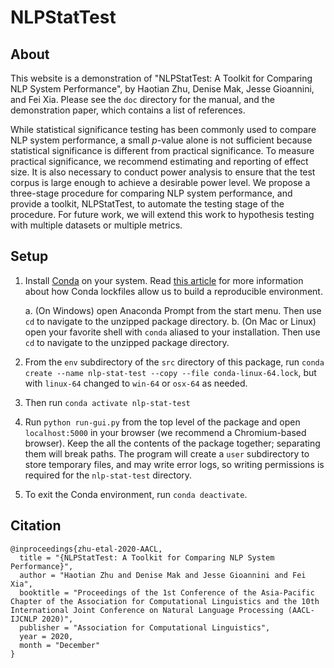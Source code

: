 # NLPStatTest

## About

This website is a demonstration of "NLPStatTest: A Toolkit for Comparing NLP System Performance", by Haotian Zhu, Denise Mak, Jesse Gioannini, and Fei Xia. Please see the `doc` directory for the manual, and the demonstration paper, which contains a list of references.

While statistical significance testing has been commonly used to compare NLP system performance, a small *p*-value alone is not sufficient because statistical significance is different from practical significance. To measure practical significance, we recommend estimating and reporting of effect size. It is also necessary to conduct power analysis to ensure that the test corpus is large enough to achieve a desirable power level. We propose a three-stage procedure for comparing NLP system performance, and provide a toolkit, NLPStatTest, to automate the testing stage of the procedure. For future work, we will extend this work to hypothesis testing with multiple datasets or multiple metrics.

## Setup

1. Install [Conda](https://www.anaconda.com/products/individual) on your system. Read [this article](https://pythonspeed.com/articles/conda-dependency-management/) for more information about how Conda lockfiles allow us to build a reproducible environment.

	a. (On Windows) open Anaconda Prompt from the start menu. Then use `cd` to navigate to the unzipped package directory.
	b. (On Mac or Linux) open your favorite shell with `conda` aliased to your installation. Then use `cd` to navigate to the unzipped package directory.

2. From the `env` subdirectory of the `src` directory of this package, run `conda create --name nlp-stat-test --copy --file conda-linux-64.lock`, but with `linux-64` changed to `win-64` or `osx-64` as needed. 

3. Then run `conda activate nlp-stat-test`

4. Run `python run-gui.py` from the top level of the package and open `localhost:5000` in your browser (we recommend a Chromium-based browser). Keep the all the contents of the package together; separating them will break paths. The program will create a `user` subdirectory to store temporary files, and may write error logs, so writing permissions is required for the `nlp-stat-test` directory.

5. To exit the Conda environment, run `conda deactivate`.

## Citation
```
@inproceedings{zhu-etal-2020-AACL,
  title = "{NLPStatTest: A Toolkit for Comparing NLP System Performance}",
  author = "Haotian Zhu and Denise Mak and Jesse Gioannini and Fei Xia",
  booktitle = "Proceedings of the 1st Conference of the Asia-Pacific Chapter of the Association for Computational Linguistics and the 10th International Joint Conference on Natural Language Processing (AACL-IJCNLP 2020)",
  publisher = "Association for Computational Linguistics",
  year = 2020,
  month = "December"
}  
```

